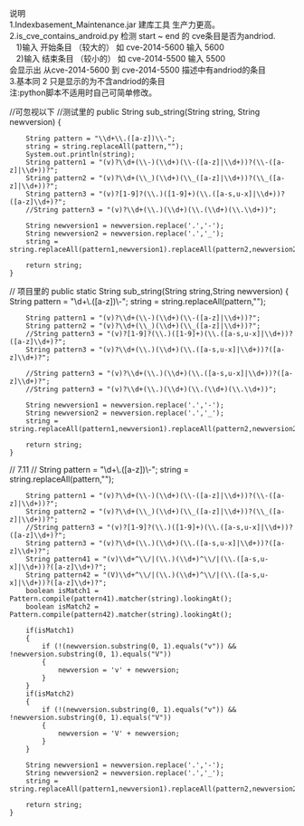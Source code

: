 说明<br/>
1.Indexbasement_Maintenance.jar 建库工具
    生产力更高。<br/>
2.is_cve_contains_android.py 检测 start ~ end 的 cve条目是否为andriod.<br/>
    &nbsp;&nbsp;&nbsp;1)输入 开始条目 （较大的） 如 cve-2014-5600 输入 5600<br/>
    &nbsp;&nbsp;&nbsp;2)输入 结束条目 （较小的） 如 cve-2014-5500 输入 5500<br/>
    会显示出 从cve-2014-5600 到 cve-2014-5500 描述中有andriod的条目<br/>
3.基本同 2 只是显示的为不含andriod的条目<br/>
注:python脚本不适用时自己可简单修改。<br/>



//可忽视以下
//测试里的
 public String sub_string(String string, String newversion)
    {
        



        String pattern = "\\d+\\.([a-z])\\-";
        string = string.replaceAll(pattern,"");
        System.out.println(string);
        String pattern1 = "(v)?\\d+(\\-)(\\d+)(\\-([a-z]|\\d+))?(\\-([a-z]|\\d+))?";
        String pattern2 = "(v)?\\d+(\\_)(\\d+)(\\_([a-z]|\\d+))?(\\_([a-z]|\\d+))?";
        String pattern3 = "(v)?[1-9]?(\\.)([1-9]+)(\\.([a-s,u-x]|\\d+))?([a-z]\\d+)?";
        //String pattern3 = "(v)?\\d+(\\.)(\\d+)(\\.(\\d+)(\\.\\d+))";

        String newversion1 = newversion.replace('.','-');
        String newversion2 = newversion.replace('.','_');
        string = string.replaceAll(pattern1,newversion1).replaceAll(pattern2,newversion2).replaceAll(pattern3,newversion);

        return string;
    }

// 项目里的
public static String sub_string(String string,String newversion)
    {
        String pattern = "\\d+\\.([a-z])\\-";
        string = string.replaceAll(pattern,"");

        String pattern1 = "(v)?\\d+(\\-)(\\d+)(\\-([a-z]|\\d+))?";
        String pattern2 = "(v)?\\d+(\\_)(\\d+)(\\_([a-z]|\\d+))?";
        //String pattern3 = "(v)?[1-9]?(\\.)([1-9]+)(\\.([a-s,u-x]|\\d+))?([a-z]\\d+)?";
        String pattern3 = "(v)?\\d+(\\.)(\\d+)(\\.([a-s,u-x]|\\d+))?([a-z]\\d+)?";

        //String pattern3 = "(v)?\\d+(\\.)(\\d+)(\\.([a-s,u-x]|\\d+))?([a-z]\\d+)?";
        //String pattern3 = "(v)?\\d+(\\.)(\\d+)(\\.(\\d+)(\\.\\d+))";

        String newversion1 = newversion.replace('.','-');
        String newversion2 = newversion.replace('.','_');
        string = string.replaceAll(pattern1,newversion1).replaceAll(pattern2,newversion2).replaceAll(pattern3,newversion);

        return string;
    }
//
7.11
//
String pattern = "\\d+\\.([a-z])\\-";
        string = string.replaceAll(pattern,"");

        String pattern1 = "(v)?\\d+(\\-)(\\d+)(\\-([a-z]|\\d+))?(\\-([a-z]|\\d+))?";
        String pattern2 = "(v)?\\d+(\\_)(\\d+)(\\_([a-z]|\\d+))?(\\_([a-z]|\\d+))?";
        //String pattern3 = "(v)?[1-9]?(\\.)([1-9]+)(\\.([a-s,u-x]|\\d+))?([a-z]\\d+)?";
        String pattern3 = "(v)?\\d+(\\.)(\\d+)(\\.([a-s,u-x]|\\d+))?([a-z]\\d+)?";
        String pattern41 = "(v)\\d+^\\/|(\\.)(\\d+)^\\/|(\\.([a-s,u-x]|\\d+))?([a-z]\\d+)?";
        String pattern42 = "(V)\\d+^\\/|(\\.)(\\d+)^\\/|(\\.([a-s,u-x]|\\d+))?([a-z]\\d+)?";
        boolean isMatch1 = Pattern.compile(pattern41).matcher(string).lookingAt();
        boolean isMatch2 = Pattern.compile(pattern42).matcher(string).lookingAt();

        if(isMatch1)
        {
            if (!(newversion.substring(0, 1).equals("v")) && !newversion.substring(0, 1).equals("V"))
            {
                newversion = 'v' + newversion;
            }
        }
        if(isMatch2)
        {
            if (!(newversion.substring(0, 1).equals("v")) && !newversion.substring(0, 1).equals("V"))
            {
                newversion = 'V' + newversion;
            }
        }

        String newversion1 = newversion.replace('.','-');
        String newversion2 = newversion.replace('.','_');
        string = string.replaceAll(pattern1,newversion1).replaceAll(pattern2,newversion2).replaceAll(pattern3,newversion);

        return string;
    }